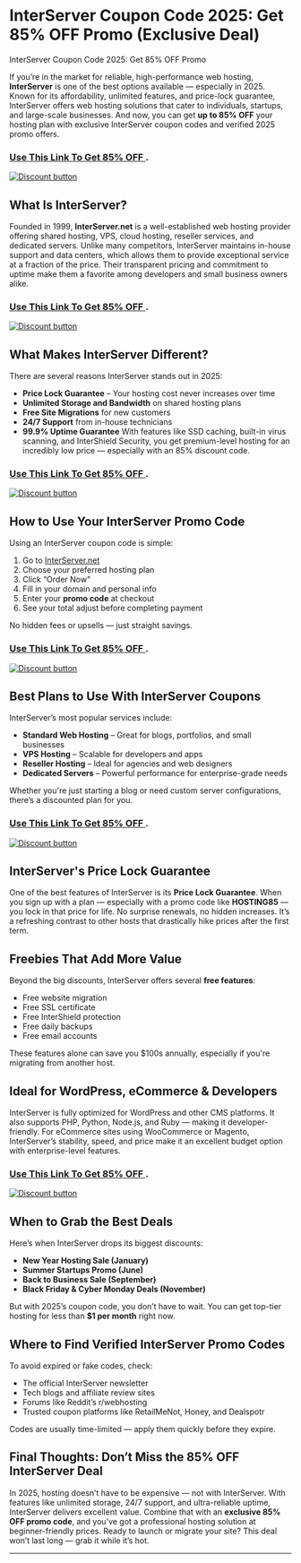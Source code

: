 # InterServer Coupon Code 2025: Get 85% OFF Promo (Exclusive Deal)

InterServer Coupon Code 2025: Get 85% OFF Promo

If you’re in the market for reliable, high-performance web hosting, **InterServer** is one of the best options available — especially in 2025. Known for its affordability, unlimited features, and price-lock guarantee, InterServer offers web hosting solutions that cater to individuals, startups, and large-scale businesses. And now, you can get **up to 85% OFF** your hosting plan with exclusive InterServer coupon codes and verified 2025 promo offers.



### [Use This Link To Get 85% OFF ](https://www.interserver.net/r/950042).


[![Discount button](https://github.com/user-attachments/assets/d84d81bf-3162-482e-9e2e-e24303a0283e)](https://www.interserver.net/r/950042)
## What Is InterServer?

Founded in 1999, **InterServer.net** is a well-established web hosting provider offering shared hosting, VPS, cloud hosting, reseller services, and dedicated servers. Unlike many competitors, InterServer maintains in-house support and data centers, which allows them to provide exceptional service at a fraction of the price. Their transparent pricing and commitment to uptime make them a favorite among developers and small business owners alike.
### [Use This Link To Get 85% OFF ](https://www.interserver.net/r/950042).


[![Discount button](https://github.com/user-attachments/assets/e5f7a44c-9fd6-4d0e-aecd-0ff046962560)](https://www.interserver.net/r/950042)


## What Makes InterServer Different?

There are several reasons InterServer stands out in 2025:
* **Price Lock Guarantee** – Your hosting cost never increases over time
* **Unlimited Storage and Bandwidth** on shared hosting plans
* **Free Site Migrations** for new customers
* **24/7 Support** from in-house technicians
* **99.9% Uptime Guarantee**
With features like SSD caching, built-in virus scanning, and InterShield Security, you get premium-level hosting for an incredibly low price — especially with an 85% discount code.


### [Use This Link To Get 85% OFF ](https://www.interserver.net/r/950042).


[![Discount button](https://github.com/user-attachments/assets/3a635537-3c26-4a13-8e3a-fef784813c0b)](https://www.interserver.net/r/950042)

## How to Use Your InterServer Promo Code

Using an InterServer coupon code is simple:

1. Go to [InterServer.net](https://www.interserver.net/r/950042)
2. Choose your preferred hosting plan
3. Click “Order Now”
4. Fill in your domain and personal info
5. Enter your **promo code** at checkout
6. See your total adjust before completing payment

No hidden fees or upsells — just straight savings.

### [Use This Link To Get 85% OFF ](https://www.interserver.net/r/950042).


[![Discount button](https://github.com/user-attachments/assets/ce9d9406-eedc-4792-9359-637be79880b3)](https://www.interserver.net/r/950042)

## Best Plans to Use With InterServer Coupons

InterServer’s most popular services include:

* **Standard Web Hosting** – Great for blogs, portfolios, and small businesses
* **VPS Hosting** – Scalable for developers and apps
* **Reseller Hosting** – Ideal for agencies and web designers
* **Dedicated Servers** – Powerful performance for enterprise-grade needs

Whether you're just starting a blog or need custom server configurations, there’s a discounted plan for you.

### [Use This Link To Get 85% OFF ](https://www.interserver.net/r/950042).


[![Discount button](https://github.com/user-attachments/assets/8073ced8-5585-463f-9ea9-cc8ec1e32e55)](https://www.interserver.net/r/950042)

## InterServer's Price Lock Guarantee

One of the best features of InterServer is its **Price Lock Guarantee**. When you sign up with a plan — especially with a promo code like **HOSTING85** — you lock in that price for life. No surprise renewals, no hidden increases. It’s a refreshing contrast to other hosts that drastically hike prices after the first term.

## Freebies That Add More Value

Beyond the big discounts, InterServer offers several **free features**:

* Free website migration
* Free SSL certificate
* Free InterShield protection
* Free daily backups
* Free email accounts

These features alone can save you \$100s annually, especially if you're migrating from another host.

## Ideal for WordPress, eCommerce & Developers

InterServer is fully optimized for WordPress and other CMS platforms. It also supports PHP, Python, Node.js, and Ruby — making it developer-friendly. For eCommerce sites using WooCommerce or Magento, InterServer’s stability, speed, and price make it an excellent budget option with enterprise-level features.
### [Use This Link To Get 85% OFF ](https://www.interserver.net/r/950042).


[![Discount button](https://github.com/user-attachments/assets/3148ce6d-ecd2-418e-8734-47c359d03413)](https://www.interserver.net/r/950042)
## When to Grab the Best Deals

Here’s when InterServer drops its biggest discounts:

* **New Year Hosting Sale (January)**
* **Summer Startups Promo (June)**
* **Back to Business Sale (September)**
* **Black Friday & Cyber Monday Deals (November)**

But with 2025’s coupon code, you don’t have to wait. You can get top-tier hosting for less than **\$1 per month** right now.

## Where to Find Verified InterServer Promo Codes

To avoid expired or fake codes, check:

* The official InterServer newsletter
* Tech blogs and affiliate review sites
* Forums like Reddit’s r/webhosting
* Trusted coupon platforms like RetailMeNot, Honey, and Dealspotr

Codes are usually time-limited — apply them quickly before they expire.

## Final Thoughts: Don’t Miss the 85% OFF InterServer Deal

In 2025, hosting doesn’t have to be expensive — not with InterServer. With features like unlimited storage, 24/7 support, and ultra-reliable uptime, InterServer delivers excellent value. Combine that with an **exclusive 85% OFF promo code**, and you’ve got a professional hosting solution at beginner-friendly prices. Ready to launch or migrate your site? This deal won’t last long — grab it while it’s hot.

---
